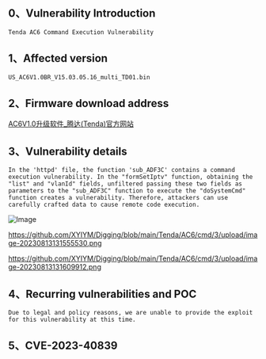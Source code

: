 ## **0、Vulnerability Introduction**

```
Tenda AC6 Command Execution Vulnerability
```

## **1、Affected version**

```
US_AC6V1.0BR_V15.03.05.16_multi_TD01.bin
```

## **2、Firmware download address**

[AC6V1.0升级软件_腾达(Tenda)官方网站](https://www.tenda.com.cn/download/detail-2661.html)

## **3、Vulnerability details**

```
In the 'httpd' file, the function 'sub_ADF3C' contains a command execution vulnerability. In the "formSetIptv" function, obtaining the "list" and "vlanId" fields, unfiltered passing these two fields as parameters to the "sub_ADF3C" function to execute the "doSystemCmd" function creates a vulnerability. Therefore, attackers can use carefully crafted data to cause remote code execution.
```

![Image](https://github.com/XYIYM/Digging/blob/main/Tenda/AC6/cmd/3/upload/image-20230813131544784.png)<br>

https://github.com/XYIYM/Digging/blob/main/Tenda/AC6/cmd/3/upload/image-20230813131555530.png

https://github.com/XYIYM/Digging/blob/main/Tenda/AC6/cmd/3/upload/image-20230813131609912.png

## **4、Recurring vulnerabilities and POC**

```
Due to legal and policy reasons, we are unable to provide the exploit for this vulnerability at this time.
```

## **5、CVE-2023-40839**
